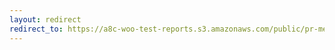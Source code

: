 ```yaml
---
layout: redirect
redirect_to: https://a8c-woo-test-reports.s3.amazonaws.com/public/pr-merge/41342/e2e/index.html
---
```

